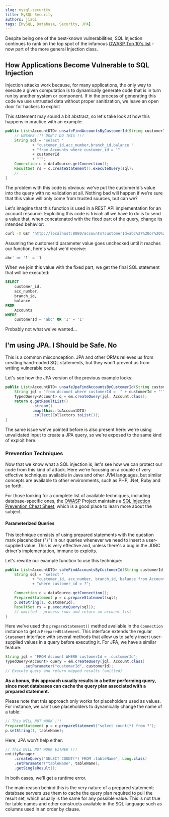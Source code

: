 ```yaml
---
slug: mysql-security
title: MySQL Security
authors: jiaqi
tags: [MySQL, Database, Security, JPA]
---
```


[//]: # (Copyright 2025 Jiaqi Liu)

[//]: # (Licensed under the Apache License, Version 2.0 &#40;the "License"&#41;;)
[//]: # (you may not use this file except in compliance with the License.)
[//]: # (You may obtain a copy of the License at)

[//]: # (    http://www.apache.org/licenses/LICENSE-2.0)

[//]: # (Unless required by applicable law or agreed to in writing, software)
[//]: # (distributed under the License is distributed on an "AS IS" BASIS,)
[//]: # (WITHOUT WARRANTIES OR CONDITIONS OF ANY KIND, either express or implied.)
[//]: # (See the License for the specific language governing permissions and)
[//]: # (limitations under the License.)

Despite being one of the best-known vulnerabilities, SQL Injection continues to rank on the top spot of the infamous
[OWASP Top 10's list](https://owasp.org/www-project-top-ten/) - now part of the more general Injection class.

<!--truncate-->

How Applications Become Vulnerable to SQL Injection
---------------------------------------------------

Injection attacks work because, for many applications, the only way to execute a given computation is to dynamically
generate code that is in turn run by another system or component. If in the process of generating this code we use
untrusted data without proper sanitization, we leave an open door for hackers to exploit

This statement may sound a bit abstract, so let's take look at how this happens in practice with an example:

```java
public List<AccountDTO> unsafeFindAccountsByCustomerId(String customerId) throws SQLException {
    // UNSAFE !!! DON'T DO THIS !!!
    String sql = "select "
            + "customer_id,acc_number,branch_id,balance "
            + "from Accounts where customer_id = '"
            + customerId
            + "'";
    Connection c = dataSource.getConnection();
    ResultSet rs = c.createStatement().executeQuery(sql);
    // ...
}
```

The problem with this code is obvious: we've put the customerId‘s value into the query with no validation at all.
Nothing bad will happen if we're sure that this value will only come from trusted sources, but can we?

Let's imagine that this function is used in a REST API implementation for an account resource. Exploiting this code is
trivial: all we have to do is to send a value that, when concatenated with the fixed part of the query, change its
intended behavior:

```bash
curl -X GET 'http://localhost:8080/accounts?customerId=abc%27%20or%20%271%27=%271'
```

Assuming the customerId parameter value goes unchecked until it reaches our function, here's what we'd receive:

```bash
abc' or '1' = '1
```

When we join this value with the fixed part, we get the final SQL statement that will be executed:

```sql
SELECT
    customer_id,
    acc_number,
    branch_id,
    balance
FROM
    Accounts
WHERE
    customerId = 'abc' OR '1' = '1'
```

Probably not what we've wanted...

I'm using JPA. I Should be Safe. No
-----------------------------------

This is a common misconception. JPA and other ORMs relieves us from creating hand-coded SQL statements, but they won't
prevent us from writing vulnerable code.

Let's see how the JPA version of the previous example looks:

```java
public List<AccountDTO> unsafeJpaFindAccountsByCustomerId(String customerId) {
    String jql = "from Account where customerId = '" + customerId + "'";
    TypedQuery<Account> q = em.createQuery(jql, Account.class);
    return q.getResultList()
            .stream()
            .map(this::toAccountDTO)
            .collect(Collectors.toList());
}
```

The same issue we've pointed before is also present here: we're using unvalidated input to create a JPA query, so we're
exposed to the same kind of exploit here.

### Prevention Techniques

Now that we know what a SQL injection is, let's see how we can protect our code from this kind of attack. Here we're
focusing on a couple of very effective techniques available in Java and other JVM languages, but similar concepts are
available to other environments, such as PHP, .Net, Ruby and so forth.

For those looking for a complete list of available techniques, including database-specific ones, the
[OWASP](https://www.owasp.org/) Project maintains a
[SQL Injection Prevention Cheat Sheet](https://cheatsheetseries.owasp.org/cheatsheets/SQL_Injection_Prevention_Cheat_Sheet.html),
which is a good place to learn more about the subject.

#### Parameterized Queries

This technique consists of using prepared statements with the question mark placeholder ("`?`") in our queries
whenever we need to insert a user-supplied value. This is very effective and, unless there's a bug in the JDBC driver's
implementation, immune to exploits.

Let's rewrite our example function to use this technique:

```java
public List<AccountDTO> safeFindAccountsByCustomerId(String customerId) throws Exception {
    String sql = "select "
            + "customer_id, acc_number, branch_id, balance from Accounts"
            + "where customer_id = ?";

    Connection c = dataSource.getConnection();
    PreparedStatement p = c.prepareStatement(sql);
    p.setString(1, customerId);
    ResultSet rs = p.executeQuery(sql));
    // omitted - process rows and return an account list
}
```

Here we've used the `prepareStatement()` method available in the `Connection` instance to get a
`PreparedStatement`. This interface extends the regular `Statement` interface with several methods that allow us to
safely insert user-supplied values in a query before executing it. For JPA, we have a similar feature:

```java
String jql = "FROM Account WHERE customerId = :customerId";
TypedQuery<Account> query = em.createQuery(jql, Account.class)
        .setParameter("customerId", customerId);
// Execute query and return mapped results (omitted)
```

**As a bonus, this approach usually results in a better performing query, since most databases can cache the query plan
associated with a prepared statement.**

Please note that this approach only works for placeholders used as values. For instance, we can't use placeholders to
dynamically change the name of a table:

```java
// This WILL NOT WORK !!!
PreparedStatement p = c.prepareStatement("select count(*) from ?");
p.setString(1, tableName);
```

Here, JPA won't help either:

```java
// This WILL NOT WORK EITHER !!!
entityManager
    .createQuery("SELECT COUNT(*) FROM :tableName", Long.class)
    .setParameter("tableName", tableName);
    .getSingleResult();
```

In both cases, we'll get a runtime error.

The main reason behind this is the very nature of a prepared statement: database servers use them to cache the query
plan required to pull the result set, which usually is the same for any possible value. This is not true for table names
and other constructs available in the SQL language such as columns used in an order by clause.
